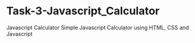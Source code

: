 # Task-3-Javascript_Calculator
Javascript Calculator
Simple Javascript Calculator using HTML, CSS and Javascript
